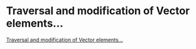 # Traversal and modification of Vector elements...
[Traversal and modification of Vector elements...](https://aiwithcloud.com/2022/09/19/traversal_and_modification_of_vector_elements/)